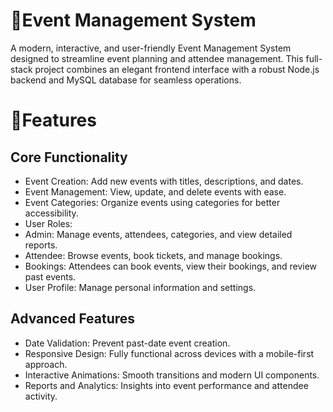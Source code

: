 # 🔗Event Management System
A modern, interactive, and user-friendly Event Management System designed to streamline event planning and attendee management. This full-stack project combines an elegant frontend interface with a robust Node.js backend and MySQL database for seamless operations.
# 🚀Features
## Core Functionality
- Event Creation: Add new events with titles, descriptions, and dates.
- Event Management: View, update, and delete events with ease.
- Event Categories: Organize events using categories for better accessibility.
- User Roles:
- Admin: Manage events, attendees, categories, and view detailed reports.
- Attendee: Browse events, book tickets, and manage bookings.
- Bookings: Attendees can book events, view their bookings, and review past events.
- User Profile: Manage personal information and settings.
## Advanced Features
* Date Validation: Prevent past-date event creation.
* Responsive Design: Fully functional across devices with a mobile-first approach.
* Interactive Animations: Smooth transitions and modern UI components.
* Reports and Analytics: Insights into event performance and attendee activity.

